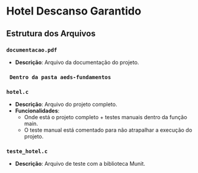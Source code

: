 # Hotel Descanso Garantido

## Estrutura dos Arquivos

### `documentacao.pdf`
- **Descrição**: Arquivo da documentação do projeto.

### ` Dentro da pasta aeds-fundamentos`
### `hotel.c`
- **Descrição**: Arquivo do projeto completo.
- **Funcionalidades**: 
  - Onde está o projeto completo + testes manuais dentro da função main.
  - O teste manual está comentado para não atrapalhar a execução do projeto.

### `teste_hotel.c`
- **Descrição**: Arquivo de teste com a biblioteca Munit.
